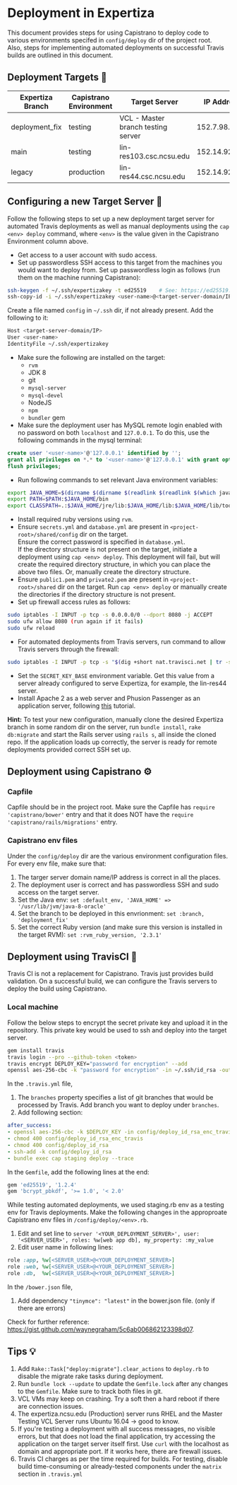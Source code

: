# Deployment in Expertiza

This document provides steps for using Capistrano to deploy code to various environments specifed in `config/deploy` dir of the project root. 
</br>Also, steps for implementing automated deployments on successful Travis builds are outlined in this document.

## Deployment Targets 🎯

| Expertiza Branch | Capistrano Environment | Target Server | IP Address | Deployment User | Deployment Directory
|---|---|---|---|---|---|
| deployment_fix | testing | VCL - Master branch testing server	| 152.7.98.236 | cterse | `/var/www` |
| main | testing | lin-res103.csc.ncsu.edu	| 152.14.92.215 | ??? | `/var/www` |
| legacy | production | lin-res44.csc.ncsu.edu	| 152.14.92.5 | expertiza | `/var/www` |

## Configuring a new Target Server 🎯
Follow the following steps to set up a new deployment target server for automated Travis deployments as well as manual deployments using the `cap <env> deploy` command, where `<env>` is the value given in the Capistrano Environment column above. 

- Get access to a user account with sudo access.
- Set up passwordless SSH access to this target from the machines you would want to deploy from. Set up passwordless login as follows (run them on the machine running Capistrano):
```bash
ssh-keygen -f ~/.ssh/expertizakey -t ed25519    # See: https://ed25519.cr.yp.to/
ssh-copy-id -i ~/.ssh/expertizakey <user-name>@<target-server-domain/IP>
```
Create a file named `config` in `~/.ssh` dir, if not already present. Add the following to it:
```bash
Host <target-server-domain/IP>
User <user-name>
IdentityFile ~/.ssh/expertizakey
```
- Make sure the following are installed on the target:
  - `rvm`
  - JDK 8
  - git
  - `mysql-server`
  - `mysql-devel`
  - NodeJS
  - `npm`
  - `bundler` gem
- Make sure the deployment user has MySQL remote login enabled with no password on both `localhost` and `127.0.0.1`. To do this, use the following commands in the mysql terminal:
```sql
create user '<user-name>'@'127.0.0.1' identified by '';
grant all privileges on *.* to '<user-name>'@'127.0.0.1' with grant option;
flush privileges;
```
- Run following commands to set relevant Java environment variables:
```bash
export JAVA_HOME=$(dirname $(dirname $(readlink $(readlink $(which javac)))))
export PATH=$PATH:$JAVA_HOME/bin
export CLASSPATH=.:$JAVA_HOME/jre/lib:$JAVA_HOME/lib:$JAVA_HOME/lib/tools.jar
```
- Install required ruby versions using `rvm`.
- Ensure `secrets.yml` and `database.yml` are present in `<project-root>/shared/config` dir on the target.</br>Ensure the correct password is specified in `database.yml`.</br>If the directory structure is not present on the target, initiate a deployment using `cap <env> deploy`. This deployment will fail, but will create the required directory structure, in which you can place the above two files. Or, manually create the directory structure.
- Ensure `public1.pem` and `private2.pem` are present in `<project-root>/shared` dir on the target. Run `cap <env> deploy` or manually create the directories if the directory structure is not present. 
- Set up firewall access rules as follows:
```bash
sudo iptables -I INPUT -p tcp -s 0.0.0.0/0 --dport 8080 -j ACCEPT
sudo ufw allow 8080 (run again if it fails)
sudo ufw reload
```
- For automated deployments from Travis servers, run command to allow Travis servers through the firewall:
```bash
sudo iptables -I INPUT -p tcp -s "$(dig +short nat.travisci.net | tr -s '\r\n' ',' | sed -e 's/,$/\n/')" --dport 22 -j ACCEPT
```
- Set the `SECRET_KEY_BASE` environment variable. Get this value from a server already configured to serve Expertiza, for example, the lin-res44 server.
- Install Apache 2 as a web server and Phusion Passenger as an application server, following [this](https://www.digitalocean.com/community/tutorials/how-to-deploy-a-rails-app-with-passenger-and-apache-on-ubuntu-14-04) tutorial.

**Hint:** To test your new configuration, manually clone the desired Expertiza branch in some random dir on the server, run `bundle install`, `rake db:migrate` and start the Rails server using `rails s`, all inside the cloned repo. If the application loads up correctly, the server is ready for remote deployments provided correct SSH set up.

## Deployment using Capistrano ⚙️
### Capfile
Capfile should be in the project root. Make sure the Capfile has `require 'capistrano/bower'` entry and that it does NOT have the `require 'capistrano/rails/migrations'` entry.

### Capistrano env files
Under the `config/deploy` dir are the various environment configuration files. For every env file, make sure that:
1. The targer server domain name/IP address is correct in all the places. 
2. The deployment user is correct and has passwordless SSH and sudo access on the target server.
3. Set the Java env: `set :default_env, 'JAVA_HOME' => '/usr/lib/jvm/java-8-oracle'`
4. Set the branch to be deployed in this envrionment: `set :branch, 'deployment_fix'`
5. Set the correct Ruby version (and make sure this version is installed in the target RVM): `set :rvm_ruby_version, '2.3.1'`


## Deployment using TravisCI 🤖
Travis CI is not a replacement for Capistrano. Travis just provides build validation. On a successful build, we can configure the Travis servers to deploy the build using Capistrano.

### Local machine
Follow the below steps to encrypt the secret private key and upload it in the repository. This private key would be used to ssh and deploy into the target server.
```bash
gem install travis
travis login --pro --github-token <token>
travis encrypt DEPLOY_KEY="password for encryption" --add
openssl aes-256-cbc -k "password for encryption" -in ~/.ssh/id_rsa -out deploy_id_rsa_enc_travis -a
```

In the `.travis.yml` file, 
1. The `branches` property specifies a list of git branches that would be processed by Travis. Add branch you want to deploy under `branches`.
2. Add following section:
```yml
after_success:
- openssl aes-256-cbc -k $DEPLOY_KEY -in config/deploy_id_rsa_enc_travis -d -a -out config/deploy_id_rsa
- chmod 400 config/deploy_id_rsa_enc_travis
- chmod 400 config/deploy_id_rsa
- ssh-add -k config/deploy_id_rsa
- bundle exec cap staging deploy --trace
```

In the `Gemfile`, add the following lines at the end:
```ruby
gem 'ed25519', '1.2.4'
gem 'bcrypt_pbkdf', '>= 1.0', '< 2.0'
```

While testing automated deployments, we used staging.rb env as a testing env for Travis deployments. Make the following changes in the approproate Capistrano env files in `/config/deploy/<env>.rb`.
1. Edit and set line to `server '<YOUR_DEPLOYMENT_SERVER>', user: '<SERVER_USER>', roles: %w[web app db], my_property: :my_value`
2. Edit user name in following lines:
```ruby
role :app, %w[<SERVER_USER>@<YOUR_DEPLOYMENT_SERVER>]
role :web, %w[<SERVER_USER>@<YOUR_DEPLOYMENT_SERVER>]
role :db,  %w[<SERVER_USER>@<YOUR_DEPLOYMENT_SERVER>]
```

In the `/bower.json` file, 
1. Add dependency `"tinymce": "latest"` in the bower.json file. (only if there are errors)

Check for further reference: https://gist.github.com/waynegraham/5c6ab006862123398d07.

## Tips 💡
1. Add `Rake::Task["deploy:migrate"].clear_actions` to `deploy.rb` to disable the migrate rake tasks during deployment. 
2. Run `bundle lock --update` to update the `Gemfile.lock` after any changes to the `Gemfile`. Make sure to track both files in git.
3. VCL VMs may keep on crashing. Try a soft then a hard reboot if there are connection issues.
4. The expertiza.ncsu.edu (Production) server runs RHEL and the Master Testing VCL Server runs Ubuntu 16.04 -> good to know.
5. If you're testing a deployment with all success messages, no visible errors, but that does not load the final application, try accessing the application on the target server itself first. Use `curl` with the localhost as domain and appropriate port. If it works here, there are firewall issues. 
6. Travis CI charges as per the time required for builds. For testing, disable build time-consuming or already-tested components under the `matrix` section in `.travis.yml` 
